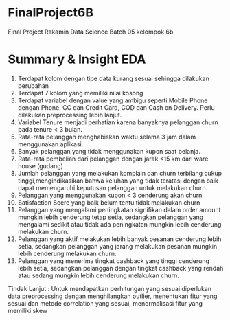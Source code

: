 # FinalProject6B
Final Project Rakamin Data Science Batch 05 kelompok 6b

# Summary & Insight EDA
1. Terdapat kolom dengan tipe data kurang sesuai sehingga dilakukan perubahan
2. Terdapat 7 kolom yang memiliki nilai kosong
3. Terdapat variabel dengan value yang ambigu seperti Mobile Phone dengan Phone, CC dan Credit Card, COD dan Cash on Delivery. Perlu dilakukan preprocessing lebih lanjut.
4. Variabel Tenure menjadi perhatian karena banyaknya pelanggan churn pada tenure < 3 bulan.
5. Rata-rata pelanggan menghabiskan waktu selama 3 jam dalam menggunakan aplikasi.
6. Banyak pelanggan yang tidak menggunakan kupon saat belanja.
7. Rata-rata pembelian dari pelanggan dengan jarak <15 km dari ware house (gudang)
8. Jumlah pelanggan yang melakukan komplain dan churn terbilang cukup tinggi,mengindikasikan bahwa keluhan yang tidak teratasi dengan baik dapat memengaruhi keputusan pelanggan untuk melakukan churn.
9. Pelanggan yang menggunakan kupon < 3 cenderung akan churn
10. Satisfaction Scere yang baik belum tentu tidak melakukan churn
11. Pelanggan yang mengalami peningkatan signifikan dalam order amount mungkin lebih cenderung tetap setia, sedangkan pelanggan yang mengalami sedikit atau tidak ada peningkatan mungkin lebih cenderung melakukan churn.
12. Pelanggan yang aktif melakukan lebih banyak pesanan cenderung lebih setia, sedangkan pelanggan yang jarang melakukan pesanan mungkin lebih cenderung melakukan churn.
13. Pelanggan yang menerima tingkat cashback yang tinggi cenderung lebih setia, sedangkan pelanggan dengan tingkat cashback yang rendah atau sedang mungkin lebih cenderung melakukan churn.

Tindak Lanjut : Untuk mendapatkan perhitungan yang sesuai diperlukan data preprocessing dengan menghilangkan outlier, menentukan fitur yang sesuai dan metode correlation yang sesuai, menormalisasi fitur yang memiliki skew
